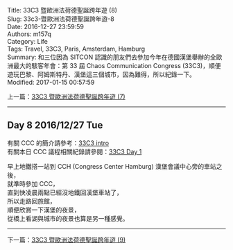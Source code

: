 Title: 33C3 暨歐洲法荷德聖誕跨年遊 (8)  
Slug: 33c3-暨歐洲法荷德聖誕跨年遊-8  
Date: 2016-12-27 23:59:59  
Authors: m157q  
Category: Life  
Tags: Travel, 33C3, Paris, Amsterdam, Hamburg  
Summary: 和三位因為 SITCON 認識的朋友們去參加今年在德國漢堡舉辦的全歐洲最大的駭客年會：第 33 屆 Chaos Communication Congress (33C3)，順便遊玩巴黎、阿姆斯特丹、漢堡這三個城市，因為難得，所以紀錄一下。  
Modified: 2017-01-15 00:57:59  
  
  
上一篇：[33C3 暨歐洲法荷德聖誕跨年遊 (7)](/posts/2016/12/26/33c3-暨歐洲法荷德聖誕跨年遊-7)  
  
---  
  
## Day 8 2016/12/27 Tue  
  
有關 CCC 的簡介請參考：[33C3 intro](/posts/2016/12/27/33c3-0)  
有關本日 CCC 議程相關紀錄請參閱：[33C3 Day 1](/posts/2016/12/27/33c3-day1)  
  
早上地鐵搭一站到 CCH (Congress Center Hamburg) 漢堡會議中心旁的車站之後，  
就準時參加 CCC，  
直到快凌晨兩點已經沒地鐵回漢堡車站了，  
所以走路回旅館，  
順便欣賞一下漢堡的夜景，  
從橋上看湖與城市的夜景也算是另一種感覺。  
  
---  
  
下一篇：[33C3 暨歐洲法荷德聖誕跨年遊 (9)](/posts/2016/12/28/33c3-暨歐洲法荷德聖誕跨年遊-9)  
